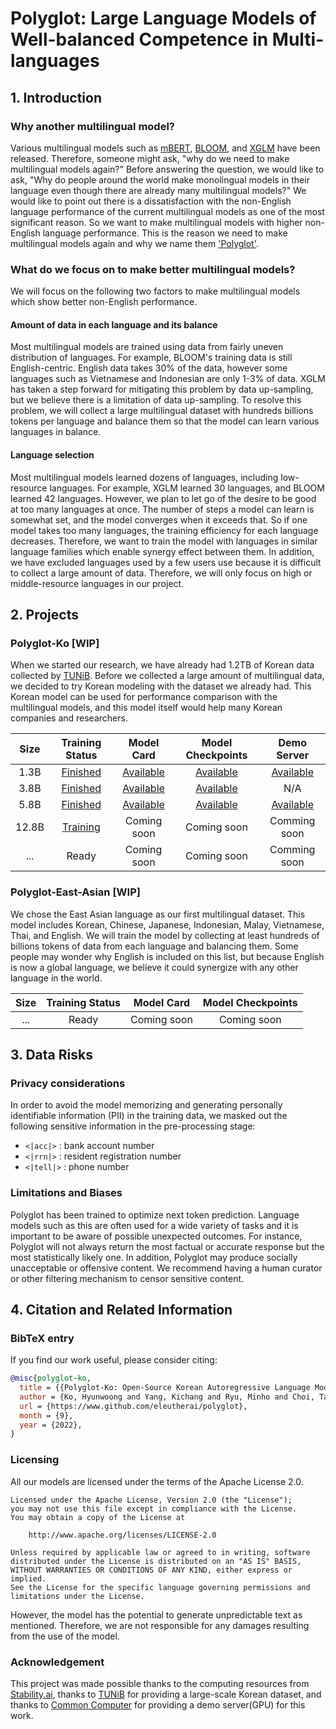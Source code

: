 # Polyglot: Large Language Models of Well-balanced Competence in Multi-languages

## 1. Introduction

### Why another multilingual model?
Various multilingual models such as [mBERT](https://huggingface.co/bert-base-multilingual-cased), [BLOOM](https://huggingface.co/bigscience/bloom), and [XGLM](https://arxiv.org/abs/2112.10668) have been released.
Therefore, someone might ask, "why do we need to make multilingual models again?" Before answering the question, we would like to ask, "Why do people around the world make monolingual models in their language even though there are already many multilingual models?" We would like to point out there is a dissatisfaction with the non-English language performance of the current multilingual models as one of the most significant reason. So we want to make multilingual models with higher non-English language performance. This is the reason we need to make multilingual models again and why we name them ['Polyglot'](https://www.spanish.academy/blog/what-is-the-difference-between-a-polyglot-and-a-multilingual-person/).

### What do we focus on to make better multilingual models?
We will focus on the following two factors to make multilingual models which show better non-English performance.

#### Amount of data in each language and its balance
Most multilingual models are trained using data from fairly uneven distribution of languages. For example, BLOOM's training data is still English-centric. English data takes 30% of the data, however some languages such as Vietnamese and Indonesian are only 1-3% of data. XGLM has taken a step forward for mitigating this problem by data up-sampling, but we believe there is a limitation of data up-sampling. To resolve this problem, we will collect a large multilingual dataset with hundreds billions tokens per language and balance them so that the model can learn various languages in balance.

#### Language selection
Most multilingual models learned dozens of languages, including low-resource languages. For example, XGLM learned 30 languages, and BLOOM learned 42 languages. However, we plan to let go of the desire to be good at too many languages at once. The number of steps a model can learn is somewhat set, and the model converges when it exceeds that. So if one model takes too many languages, the training efficiency for each language decreases. Therefore, we want to train the model with languages in similar language families which enable synergy effect between them. In addition, we have excluded languages used by a few users use because it is difficult to collect a large amount of data. Therefore, we will only focus on high or middle-resource languages in our project.

## 2. Projects

### Polyglot-Ko [WIP]
When we started our research, we have already had 1.2TB of Korean data collected by [TUNiB](https://tunib.ai/). Before we collected a large amount of multilingual data, we decided to try Korean modeling with the dataset we already had. This Korean model can be used for performance comparison with the multilingual models, and this model itself would help many Korean companies and researchers.

| Size |                                      Training Status                                       |                           Model Card                            |                             Model Checkpoints                             |                            Demo Server                             |
|:----:|:------------------------------------------------------------------------------------------:|:---------------------------------------------------------------:|:-------------------------------------------------------------------------:|:-------------------------------------------------------------------------:|
| 1.3B | [Finished](https://wandb.ai/eleutherai-oslo/polyglot-ko-1_3b?workspace=user-eleutherai-oslo) | [Available](https://huggingface.co/EleutherAI/polyglot-ko-1.3b) | [Available](https://huggingface.co/EleutherAI/polyglot-ko-1.3b/tree/main) | [Available](https://huggingface.co/spaces/EleutherAI/polyglot-ko-1.3b) |
| 3.8B | [Finished](https://wandb.ai/eleutherai-oslo/polyglot-ko-3_8b?workspace=user-eleutherai-oslo) | [Available](https://huggingface.co/EleutherAI/polyglot-ko-3.8b) | [Available](https://huggingface.co/EleutherAI/polyglot-ko-3.8b/tree/main) | N/A                                                                    |
| 5.8B | [Finished](https://wandb.ai/eleutherai-oslo/polyglot-ko-5_8b?workspace=user-eleutherai-oslo) |                           [Available](https://huggingface.co/EleutherAI/polyglot-ko-5.8b)                           |                                [Available](https://huggingface.co/EleutherAI/polyglot-ko-5.8b/tree/main)                                | [Available](https://master-polyglot-deploy-jason9693.endpoint.ainize.ai/)                                                           |
|12.8B | [Training](https://wandb.ai/eleutherai-oslo/polyglot-ko-12_8b?workspace=user-eleutherai-oslo) |                           Coming soon                           |                                Coming soon                               | Comming soon
| ...  |                                           Ready                                            |                           Coming soon                           |                                Coming soon                                  | Comming soon

### Polyglot-East-Asian [WIP]
We chose the East Asian language as our first multilingual dataset.
This model includes Korean, Chinese, Japanese, Indonesian, Malay, Vietnamese, Thai, and English.
We will train the model by collecting at least hundreds of billions tokens of data from each language and balancing them.
Some people may wonder why English is included on this list, but because English is now a global language, we believe it could synergize with any other language in the world.

| Size | Training Status | Model Card  | Model Checkpoints |
|:----:|:---------------:|:-----------:|:-----------------:|
| ...  |      Ready      | Coming soon |    Coming soon    |


## 3. Data Risks

### Privacy considerations
In order to avoid the model memorizing and generating personally identifiable information (PII) in the training data, we masked out the following sensitive information in the pre-processing stage:

* `<|acc|>` : bank account number
* `<|rrn|>` : resident registration number
* `<|tell|>` : phone number

### Limitations and Biases
Polyglot has been trained to optimize next token prediction. Language models such as this are often used for a wide variety of tasks and it is important to be aware of possible unexpected outcomes. For instance, Polyglot will not always return the most factual or accurate response but the most statistically likely one. In addition, Polyglot may produce socially unacceptable or offensive content. We recommend having a human curator or other filtering mechanism to censor sensitive content.

## 4. Citation and Related Information

### BibTeX entry
If you find our work useful, please consider citing:
```bibtex
@misc{polyglot-ko,
  title = {{Polyglot-Ko: Open-Source Korean Autoregressive Language Model}},
  author = {Ko, Hyunwoong and Yang, Kichang and Ryu, Minho and Choi, Taekyoon and Yang, Seungmu and Hyun, jiwung and Park, Sungho},
  url = {https://www.github.com/eleutherai/polyglot},
  month = {9},
  year = {2022},
}
```

### Licensing
All our models are licensed under the terms of the Apache License 2.0.

```
Licensed under the Apache License, Version 2.0 (the "License");
you may not use this file except in compliance with the License.
You may obtain a copy of the License at

    http://www.apache.org/licenses/LICENSE-2.0

Unless required by applicable law or agreed to in writing, software
distributed under the License is distributed on an "AS IS" BASIS,
WITHOUT WARRANTIES OR CONDITIONS OF ANY KIND, either express or implied.
See the License for the specific language governing permissions and
limitations under the License.
```

However, the model has the potential to generate unpredictable text as mentioned. Therefore, we are not responsible for any damages resulting from the use of the model.

### Acknowledgement
This project was made possible thanks to the computing resources from [Stability.ai](https://stability.ai), thanks to [TUNiB](https://tunib.ai) for providing a large-scale Korean dataset, and thanks to [Common Computer](https://comcom.ai/en/) for providing a demo server(GPU) for this work.
